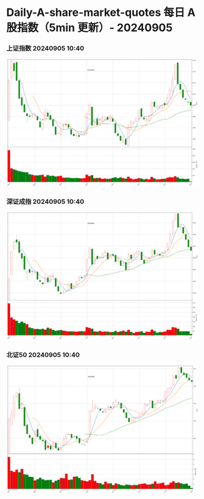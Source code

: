 
# Daily-A-share-market-quotes 每日 A 股指数（5min 更新）- 20240905

### 上证指数 20240905 10:40
![](./fig/2024/9/20240905-sh000001.png)

### 深证成指 20240905 10:40
![](./fig/2024/9/20240905-sz399001.png)

### 北证50 20240905 10:40
![](./fig/2024/9/20240905-bj899050.png)
